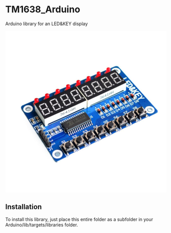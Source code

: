 # TM1638_Arduino
Arduino library for an LED&amp;KEY display

![board](board.jpg)

## Installation

To install this library, just place this entire folder as a subfolder in your
Arduino/lib/targets/libraries folder.
